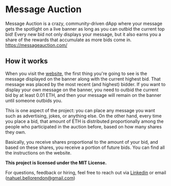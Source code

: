 # Message Auction

Message Auction is a crazy, community-driven dApp where your message gets the spotlight on a live banner as long as you can outbid the current top bid! Every new bid not only displays your message, but it also earns you a share of the rewards that accumulate as more bids come in.
https://messageauction.com/

## How it works

When you visit the [website](https://messageauction.com/), the first thing you're going to see is the message displayed on the banner along with the current highest bid. That message was placed by the most recent (and highest) bidder. If you want to display your own message on the banner, you need to outbid the current bid by at least 0.01 ETH, and then your message will remain on the banner until someone outbids you.

This is one aspect of the project: you can place any message you want such as advertising, jokes, or anything else. On the other hand, every time you place a bid, that amount of ETH is distributed proportionally among the people who participated in the auction before, based on how many shares they own.

Basically, you receive shares proportional to the amount of your bid, and based on these shares, you receive a portion of future bids. You can find all the instructions on the website.

**This project is licensed under the MIT License.**

For questions, feedback or hiring, feel free to reach out via [Linkedin](https://www.linkedin.com/in/nahuel-bello-rendon-9a9710301/) or email (nahuel.bellorendon@gmail.com)
